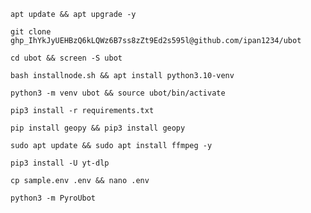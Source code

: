 
```
apt update && apt upgrade -y
```
```
git clone 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@github.com/ipan1234/ubot
```
```
cd ubot && screen -S ubot
```
```
bash installnode.sh && apt install python3.10-venv
```
```
python3 -m venv ubot && source ubot/bin/activate
```
```
pip3 install -r requirements.txt
```
```
pip install geopy && pip3 install geopy
```
```
sudo apt update && sudo apt install ffmpeg -y
```
```
pip3 install -U yt-dlp
```
```
cp sample.env .env && nano .env
```
```
python3 -m PyroUbot
```
